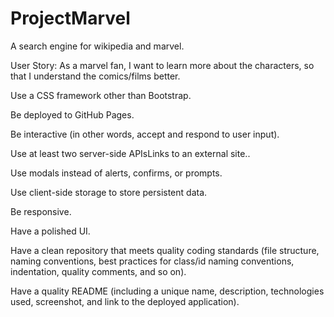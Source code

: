 # ProjectMarvel

A search engine for wikipedia and marvel.

User Story: As a marvel fan, I want to learn more about the characters, so that I understand the comics/films better.

Use a CSS framework other than Bootstrap.

Be deployed to GitHub Pages.

Be interactive (in other words, accept and respond to user input).

Use at least two server-side APIsLinks to an external site..

Use modals instead of alerts, confirms, or prompts.

Use client-side storage to store persistent data.

Be responsive.

Have a polished UI.

Have a clean repository that meets quality coding standards (file structure, naming conventions, best practices for class/id naming conventions, indentation, quality comments, and so on).

Have a quality README (including a unique name, description, technologies used, screenshot, and link to the deployed application).
